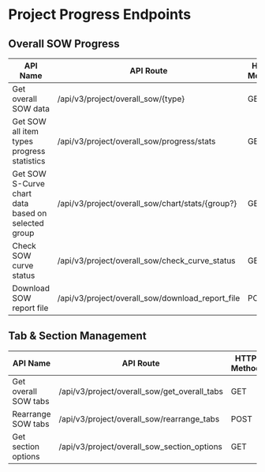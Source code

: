 # Project Progress Endpoints

## Overall SOW Progress

| API Name | API Route | HTTP Method |
|----------|-----------|-------------|
| Get overall SOW data | /api/v3/project/overall_sow/{type} | GET |
| Get SOW all item types progress statistics | /api/v3/project/overall_sow/progress/stats | GET |
| Get SOW S-Curve chart data based on selected group | /api/v3/project/overall_sow/chart/stats/{group?} | GET |
| Check SOW curve status | /api/v3/project/overall_sow/check_curve_status | GET |
| Download SOW report file | /api/v3/project/overall_sow/download_report_file | POST |

## Tab & Section Management

| API Name | API Route | HTTP Method |
|----------|-----------|-------------|
| Get overall SOW tabs | /api/v3/project/overall_sow/get_overall_tabs | GET |
| Rearrange SOW tabs | /api/v3/project/overall_sow/rearrange_tabs | POST |
| Get section options | /api/v3/project/overall_sow_section_options | GET |
